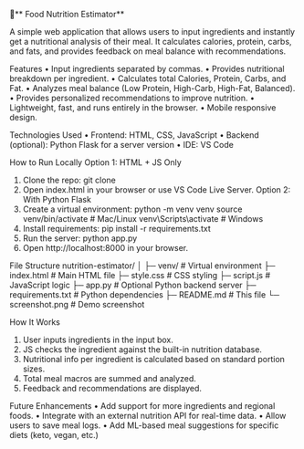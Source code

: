 🥗** Food Nutrition Estimator**

A simple web application that allows users to input ingredients and instantly get a nutritional analysis of their meal. It calculates calories, protein, carbs, and fats, and provides feedback on meal balance with recommendations.

Features
•	Input ingredients separated by commas.
•	Provides nutritional breakdown per ingredient.
•	Calculates total Calories, Protein, Carbs, and Fat.
•	Analyzes meal balance (Low Protein, High-Carb, High-Fat, Balanced).
•	Provides personalized recommendations to improve nutrition.
•	Lightweight, fast, and runs entirely in the browser.
•	Mobile responsive design.

 
Technologies Used
•	Frontend: HTML, CSS, JavaScript
•	Backend (optional): Python Flask for a server version
•	IDE: VS Code

How to Run Locally
Option 1: HTML + JS Only
1.	Clone the repo:
git clone <your-repo-url>
2.	Open index.html in your browser or use VS Code Live Server.
Option 2: With Python Flask
1.	Create a virtual environment:
python -m venv venv
source venv/bin/activate   # Mac/Linux
venv\Scripts\activate      # Windows
2.	Install requirements:
pip install -r requirements.txt
3.	Run the server:
python app.py
4.	Open http://localhost:8000 in your browser.

File Structure
nutrition-estimator/
│
├─ venv/                   # Virtual environment
├─ index.html              # Main HTML file
├─ style.css               # CSS styling
├─ script.js               # JavaScript logic
├─ app.py                  # Optional Python backend server
├─ requirements.txt        # Python dependencies
├─ README.md               # This file
└─ screenshot.png          # Demo screenshot

How It Works
1.	User inputs ingredients in the input box.
2.	JS checks the ingredient against the built-in nutrition database.
3.	Nutritional info per ingredient is calculated based on standard portion sizes.
4.	Total meal macros are summed and analyzed.
5.	Feedback and recommendations are displayed.

Future Enhancements
•	Add support for more ingredients and regional foods.
•	Integrate with an external nutrition API for real-time data.
•	Allow users to save meal logs.
•	Add ML-based meal suggestions for specific diets (keto, vegan, etc.)

